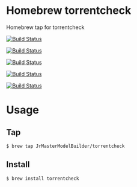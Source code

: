 # Homebrew torrentcheck

Homebrew tap for torrentcheck

[![Build Status](https://github.com/JrMasterModelBuilder/homebrew-torrentcheck/workflows/macOS%2012/badge.svg?branch=main)](https://github.com/JrMasterModelBuilder/homebrew-torrentcheck/actions?query=workflow%3AmacOS%2012+branch%3Amain)

[![Build Status](https://github.com/JrMasterModelBuilder/homebrew-torrentcheck/workflows/macOS%2011/badge.svg?branch=main)](https://github.com/JrMasterModelBuilder/homebrew-torrentcheck/actions?query=workflow%3AmacOS%2011+branch%3Amain)

[![Build Status](https://github.com/JrMasterModelBuilder/homebrew-torrentcheck/workflows/Ubuntu%2022.04/badge.svg?branch=main)](https://github.com/JrMasterModelBuilder/homebrew-torrentcheck/actions?query=workflow%3AUbuntu%2022.04+branch%3Amain)

[![Build Status](https://github.com/JrMasterModelBuilder/homebrew-torrentcheck/workflows/Ubuntu%2020.04/badge.svg?branch=main)](https://github.com/JrMasterModelBuilder/homebrew-torrentcheck/actions?query=workflow%3AUbuntu%2020.04+branch%3Amain)

[![Build Status](https://github.com/JrMasterModelBuilder/homebrew-torrentcheck/workflows/Ubuntu%2018.04/badge.svg?branch=main)](https://github.com/JrMasterModelBuilder/homebrew-torrentcheck/actions?query=workflow%3AUbuntu%2018.04+branch%3Amain)


# Usage

## Tap

```
$ brew tap JrMasterModelBuilder/torrentcheck
```

## Install

```
$ brew install torrentcheck
```
